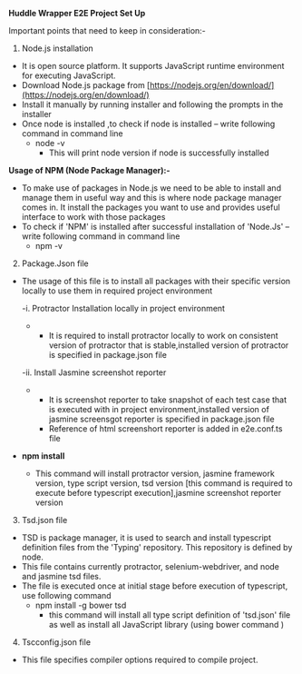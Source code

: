 **Huddle Wrapper E2E Project Set Up**

Important points that need to keep in consideration:-

1. Node.js installation

- It is open source platform. It supports JavaScript runtime environment for executing JavaScript.
- Download Node.js package from [https://nodejs.org/en/download/](https://nodejs.org/en/download/)
- Install it manually by running installer and following the prompts in the installer
- Once node is installed ,to check if node is installed – write following command in command line
  - node  -v
    - This will print node version if node is successfully installed

**Usage of NPM (Node Package Manager):-**

- To make use of packages in Node.js we need to be able to install and manage them in useful way and this is where node package manager comes in. It install the packages you want to use and provides useful interface to work with those packages
- To check if &#39;NPM&#39; is installed after successful installation of &#39;Node.Js&#39; – write following command in command line
  - npm  -v

2. Package.Json file

- The usage of this file is to install all packages with their specific version locally to use them in required project environment

  -i. Protractor Installation locally in project environment

  - -  It is required to install protractor locally to work on consistent version of protractor that is stable,installed version of protractor is specified in package.json file
 
  -ii. Install Jasmine screenshot reporter

   - -  It is screenshot reporter to take snapshot of each test case that is executed with in project environment,installed version of jasmine screensgot reporter is specified in package.json file
     - Reference of html screenshort reporter is added in e2e.conf.ts file
     
- **npm install**
    - This command will install  protractor version, jasmine framework version, type script version, tsd version [this command is required to execute before typescript execution],jasmine screenshot reporter version

3. Tsd.json file

- TSD is package manager, it is used to search and install typescript definition files from the &#39;Typing&#39; repository. This repository is defined by node.
- This file contains currently protractor, selenium-webdriver, and node and jasmine tsd files.
- The file is executed once at initial stage before execution of typescript, use following command
  - npm install -g bower tsd
    - this command will install all type script definition of &#39;tsd.json&#39; file as well as install all JavaScript library (using bower command )

4. Tscconfig.json file

- This file specifies compiler options required to compile project.

